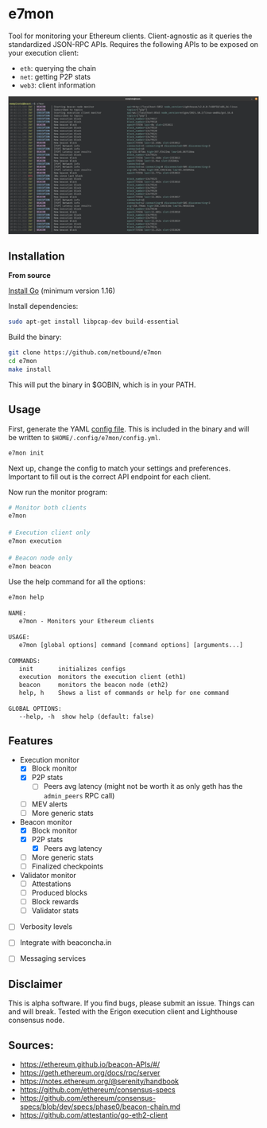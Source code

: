 # e7mon

Tool for monitoring your Ethereum clients. Client-agnostic as it queries the standardized JSON-RPC APIs.
Requires the following APIs to be exposed on your execution client:
* `eth`: querying the chain
* `net`: getting P2P stats
* `web3`: client information

<img src="./docs/img/output.png" width=1200>

## Installation
**From source**

[Install Go](https://golang.org/doc/install) (minimum version 1.16)

Install dependencies:
```bash
sudo apt-get install libpcap-dev build-essential
```
Build the binary:
```bash
git clone https://github.com/netbound/e7mon
cd e7mon
make install
```
This will put the binary in $GOBIN, which is in your PATH.

## Usage
First, generate the YAML [config file](./config/config.yml). This is included in the binary and will be written to `$HOME/.config/e7mon/config.yml`.
```bash
e7mon init
```
Next up, change the config to match your settings and preferences. Important to fill out is the correct API endpoint for each client.

Now run the monitor program:
```bash
# Monitor both clients
e7mon

# Execution client only
e7mon execution

# Beacon node only
e7mon beacon
```

Use the help command for all the options:
```
e7mon help

NAME:
   e7mon - Monitors your Ethereum clients

USAGE:
   e7mon [global options] command [command options] [arguments...]

COMMANDS:
   init       initializes configs
   execution  monitors the execution client (eth1)
   beacon     monitors the beacon node (eth2)
   help, h    Shows a list of commands or help for one command

GLOBAL OPTIONS:
   --help, -h  show help (default: false)
```


## Features
- Execution monitor
	- [x] Block monitor
	- [x] P2P stats
      - [ ] Peers avg latency (might not be worth it as only geth has the `admin_peers` RPC call)
   - [ ] MEV alerts
	- [ ] More generic stats
- Beacon monitor
	- [x] Block monitor
	- [x] P2P stats
      - [x] Peers avg latency
	- [ ] More generic stats
   - [ ] Finalized checkpoints
- Validator monitor
   - [ ] Attestations
   - [ ] Produced blocks
   - [ ] Block rewards
   - [ ] Validator stats
- [ ] Verbosity levels
- [ ] Integrate with beaconcha.in
- [ ] Messaging services


## Disclaimer
This is alpha software. If you find bugs, please submit an issue. Things can and will break. Tested with the Erigon
execution client and Lighthouse consensus node.

## Sources:
* https://ethereum.github.io/beacon-APIs/#/
* https://geth.ethereum.org/docs/rpc/server
* https://notes.ethereum.org/@serenity/handbook
* https://github.com/ethereum/consensus-specs
* https://github.com/ethereum/consensus-specs/blob/dev/specs/phase0/beacon-chain.md
* https://github.com/attestantio/go-eth2-client